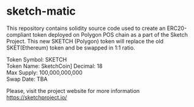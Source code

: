 # sketch-matic

This repository contains solidity source code used to create an ERC20-compliant token deployed on Polygon POS chain as a part of the Sketch Project.  This new SKETCH (Polygon) token will replace the old SKET(Ethereum) token and be swapped in 1:1 ratio. 

Token Symbol: SKETCH\
Token Name: SketchCoin]
Decimal: 18\
Max Supply: 100,000,000,000\
Swap Date: TBA


Please, visit the project website for more information\
https://sketchproject.io/
